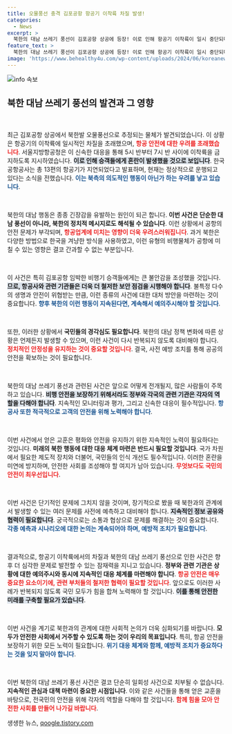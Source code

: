 ```yaml
---
title: 오물풍선 충격 김포공항 항공기 이착륙 차질 발생!
categories:
  - News
excerpt: >
  북한의 대남 쓰레기 풍선이 김포공항 상공에 등장! 이로 인해 항공기 이착륙이 일시 중단되며 13편의 항공편이 지연되는 초유의 사태가 발생했다. 서울 하늘을 뒤흔든 이 물체의 정체는 과연 무엇일까?
feature_text: >
  북한의 대남 쓰레기 풍선이 김포공항 상공에 등장! 이로 인해 항공기 이착륙이 일시 중단되며 13편의 항공편이 지연되는 초유의 사태가 발생했다. 서울 하늘을 뒤흔든 이 물체의 정체는 과연 무엇일까?
image: 'https://www.behealthy4u.com/wp-content/uploads/2024/06/koreanews.jpg'
---
```


<p><img src="https://www.behealthy4u.com/wp-content/uploads/2024/06/koreanews.jpg" alt="info 속보" /></p>

<h2 data-ke-size="size26">북한 대남 쓰레기 풍선의 발견과 그 영향</h2>

<p data-ke-size="size16">&nbsp;</p>

<p>최근 김포공항 상공에서 북한발 오물풍선으로 추정되는 물체가 발견되었습니다. 이 상황은 항공기의 이착륙에 일시적인 차질을 초래했으며, <b><span style="color: #ee2323;">항공 안전에 대한 우려를 초래했습니다</span></b>. 서울지방항공청은 이 신속한 대응을 통해 5시 반부터 7시 반 사이에 이착륙을 금지하도록 지시하였습니다. <b><span style="background-color: #21538527;">이로 인해 승객들에게 혼란이 발생했을 것으로 보입니다</span></b>. 한국공항공사는 총 13편의 항공기가 지연되었다고 발표하며, 현재는 정상적으로 운행되고 있다는 소식을 전했습니다. <b><span style="color: #1a5490;">이는 북측의 의도적인 행동이 아닌가 하는 우려를 낳고 있습니다</span></b>.</p>

<p data-ke-size="size16">&nbsp;</p>

<p>북한의 대남 행동은 종종 긴장감을 유발하는 원인이 되곤 합니다. <b>이번 사건은 단순한 대남 풍선이 아니라, 북한의 정치적 메시지로도 해석될 수 있습니다</b>. 이런 상황에서 공항의 안전 문제가 부각되며, <b><span style="color: #ee2323;">항공업계에 미치는 영향이 더욱 우려스러워집니다</span></b>. 과거 북한은 다양한 방법으로 한국을 겨냥한 방식을 사용하였고, 이런 유형의 비행물체가 공항에 미칠 수 있는 영향은 결코 간과할 수 없는 부분입니다.</p>

<p data-ke-size="size16">&nbsp;</p>

<p>이 사건은 특히 김포공항 임박한 비행기 승객들에게는 큰 불안감을 조성했을 것입니다. <b><span style="background-color: #21538527;">므로, 항공사와 관련 기관들은 더욱 더 철저한 보안 점검을 시행해야 합니다</span></b>. 불특정 다수의 생명과 안전이 위협받는 만큼, 이런 종류의 사건에 대한 대처 방안을 마련하는 것이 중요합니다. <b><span style="color: #1a5490;">향후 북한의 이런 행동이 지속된다면, 계속해서 예의주시해야 할 것입니다</span></b>.</p>

<p data-ke-size="size16">&nbsp;</p>

<p>또한, 이러한 상황에서 <b>국민들의 경각심도 필요합니다</b>. 북한의 대남 정책 변화에 따른 상황은 언제든지 발생할 수 있으며, 이런 사건이 다시 반복되지 않도록 대비해야 합니다. <b><span style="color: #ee2323;">정치적인 안정성을 유지하는 것이 중요할 것입니다</span></b>. 결국, 사전 예방 조치를 통해 공공의 안전을 확보하는 것이 필요합니다.</p>

<p data-ke-size="size16">&nbsp;</p>

<p>북한의 대남 쓰레기 풍선과 관련된 사건은 앞으로 어떻게 전개될지, 많은 사람들이 주목하고 있습니다. <b><span style="background-color: #21538527;">비행 안전을 보장하기 위해서라도 정부와 각국의 관련 기관은 각자의 역할을 다해야 합니다</span></b>. 지속적인 모니터링과 평가, 그리고 신속한 대응이 필수적입니다. <b><span style="color: #1a5490;">항공사 또한 적극적으로 고객의 안전을 위해 노력해야 합니다</span></b>.</p>

<p data-ke-size="size16">&nbsp;</p>

<p>이번 사건에서 얻은 교훈은 평화와 안전을 유지하기 위한 지속적인 노력이 필요하다는 것입니다. <b>미래의 북한 행동에 대한 대응 체계 마련은 반드시 필요할 것입니다</b>. 국가 차원에서 필요한 제도적 장치와 더불어, 국민들의 인식 개선도 필수적입니다. 이러한 혼란을 미연에 방지하며, 안전한 사회를 조성해야 할 여지가 남아 있습니다. <b><span style="color: #ee2323;">무엇보다도 국민의 안전이 최우선입니다</span></b>.</p>

<p data-ke-size="size16">&nbsp;</p>

<p>이번 사건은 단기적인 문제에 그치지 않을 것이며, 장기적으로 봤을 때 북한과의 관계에서 발생할 수 있는 여러 문제를 사전에 예측하고 대비해야 합니다. <b><span style="background-color: #21538527;">지속적인 정보 공유와 협력이 필요합니다</span></b>. 궁극적으로는 소통과 협상으로 문제를 해결하는 것이 중요합니다. <b><span style="color: #1a5490;">각종 예측과 시나리오에 대한 논의는 계속되어야 하며, 예방적 조치가 필요합니다</span></b>. </p>

<p data-ke-size="size16">&nbsp;</p>

<p>결과적으로, 항공기 이착륙에서의 차질과 북한의 대남 쓰레기 풍선으로 인한 사건은 향후 더 심각한 문제로 발전할 수 있는 잠재력을 지니고 있습니다. <b>정부와 관련 기관은 상황에 대한 예의주시와 동시에 지속적인 대응 체계를 마련해야 합니다</b>. <b><span style="color: #ee2323;">항공 안전은 매우 중요한 요소이기에, 관련 부처들의 철저한 협력이 필요할 것입니다</span></b>. 앞으로도 이러한 사례가 반복되지 않도록 국민 모두가 힘을 합쳐 노력해야 할 것입니다. <b><span style="background-color: #21538527;">이를 통해 안전한 미래를 구축할 필요가 있습니다</span></b>. </p>

<p data-ke-size="size16">&nbsp;</p>

<p>이번 사건을 계기로 북한과의 관계에 대한 사회적 논의가 더욱 심화되기를 바랍니다. <b>모두가 안전한 사회에서 거주할 수 있도록 하는 것이 우리의 목표입니다</b>. 특히, 항공 안전을 보장하기 위한 모든 노력이 필요합니다. <b><span style="color: #1a5490;">위기 대응 체계와 함께, 예방적 조치가 중요하다는 것을 잊지 말아야 합니다</span></b>.</p>

<p data-ke-size="size16">&nbsp;</p>

<p>이번 북한의 대남 쓰레기 풍선 사건은 결코 단순히 일회성 사건으로 치부될 수 없습니다. <b>지속적인 관심과 대책 마련이 중요한 시점입니다</b>. 이와 같은 사건들을 통해 얻은 교훈을 바탕으로, 전국민의 안전을 위해 각자의 역할을 다해야 할 것입니다. <b><span style="color: #ee2323;">함께 힘을 모아 안전한 사회를 만들어 나가길 바랍니다</span></b>.</p>
생생한 뉴스, <a href="https://qoogle.tistory.com" rel="dofollow">qoogle.tistory.com</a>


